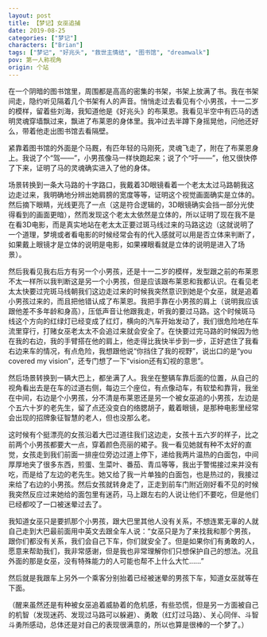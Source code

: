 ```yaml
---
layout: post
title: 【梦记】女巫追捕
date: 2019-08-25
categories: ["梦记"]
characters: ["Brian"]
tags: ["梦记", "好兆头", "救世主情结", "图书馆", "dreamwalk"]
pov: 第一人称视角
origin: 个站
---
```


在一个阴暗的图书馆里，周围都是高高的密集的书架，书架上放满了书。我在书架间走，隐约听见隔着几个书架有人的声音。悄悄走过去看见有个小男孩，十一二岁的模样，留着些刘海，我知道他是《好兆头》的布莱恩。我看见半空中有匹马的透明灵魂穿墙飘过来，飘进了布莱恩的身体里。我冲过去半蹲下身摇晃他，问他还好么，带着他走出图书馆去看隔壁。

紧靠着图书馆的外面是个马厩，有匹年轻的马刚死，灵魂飞走了，附在了布莱恩身上。我说了个“驾——”，小男孩像马一样快跑起来；说了个“吁——”，他又很快停了下来，证明了马的灵魂确实进入了他的身体。

场景转换到一条大马路的十字路口，我戴着3D眼镜看着一个老太太过马路朝我这边走过来，我明确地分辨出她肩膀的宽度等等，证明这个视觉画面确实是立体的。然后摘下眼睛，光线更亮了一点（这是符合逻辑的，3D眼镜确实会挡一部分光使得看到的画面更暗），然而发现这个老太太依然是立体的，所以证明了现在我不是在看3D电影，而是真实地站在老太太正要过斑马线过来的马路这边（这就说明了一个道理，梦境或者看电影的时候经常会有的代入感就可以用是否立体来判断了，如果戴上眼镜才是立体的说明是电影，如果裸眼看就是立体的说明是进入了场景）。

然后我看见我右后方有另一个小男孩，还是十一二岁的模样，发型跟之前的布莱恩不太一样所以我判断这是另一个小男孩，但是应该跟布莱恩和我都认识。在看见老太太快要过完斑马线朝我们这边走过来的时候我突然意识到她是个女巫，就是追着小男孩过来的，而且把他错认成了布莱恩。我把手靠在小男孩的肩上（说明我应该跟他差不多年龄和身高），压低声音让他跟我走，听我的要过马路。这个时候斑马线这个方向的红绿灯已经变成了红灯，横向的汽车开始发动了，我们很危险地在车流里穿行，打赌女巫老太太不会追过来就会安全了。在快要过完马路的时候因为他在我的右边，我的手臂搭在他的肩上，他走得比我快半步到一步，正好遮住了我看右边来车的情况，有点危险，我想跟他说“你挡住了我的视野”，说出口的是“you covered my vision”，还专门想了一下“vision还有幻视的意思”。

然后场景转换到一辆大巴上，都坐满了人。我坐在整辆车靠后面的位置，从自己的视角看出去是在车的过道右侧，每边三个座位，有点像动车，有软垫和靠背，我坐在中间，右边是个小男孩，分不清是布莱恩还是另一个被女巫追的小男孩，左边是个五六十岁的老先生，留了点还没变白的络腮胡子，戴着眼镜，是那种电影里经常会出现的招牌象征智慧的老人，但也没那么老。

这时候有个挺漂亮的女孩沿着大巴过道往我们这边走，女孩十五六岁的样子，比之前两个小男孩都要大一点，穿着颜色亮丽的裙子。我一看见她就有种不太好的直觉，女孩走到我们前面一排座位旁边过道上停下，递给我两片温热的白面包，中间厚厚地夹了很多东西，煎蛋、生菜叶、番茄、青瓜等等，我出于警惕接过来并没有吃，而是给了左边的老先生。她又给了我一片单独的白面包，也是热过的，我接过来给了右边的小男孩。然后女孩就转身走了，正走到前车门附近刚好看不见的时候我突然反应过来她给的面包里有迷药，马上跟左右的人说让他们不要吃，但是他们已经都咬了一口被迷晕过去了。

我知道女巫只是要抓那个小男孩，跟大巴里其他人没有关系，不想连累无辜的人就自己走到大巴最前面用中英文去跟全车人说：“女巫只是为了来找我和那个男孩，跟你们都没有关系，我们会自己下车，你们就安全了。但是如果你们有勇敢的人，愿意来帮助我们，我非常感谢，但是我也非常理解你们只想保护自己的想法。况且外面的那是女巫，没有特殊能力的人可能也帮不上什么大忙……”

然后就是我跟车上另外一个乘客分别抬着已经被迷晕的男孩下车，知道女巫就等在下面。

（醒来虽然还是有种被女巫追着威胁着的危机感，有些恐慌，但是另一方面被自己的机智（发现迷药、发现过马路可以躲避）、勇敢（红灯过马路）、关心同伴、斗智斗勇所感动，总体还是对自己的表现很满意的，所以也算是很棒的一个梦了。）